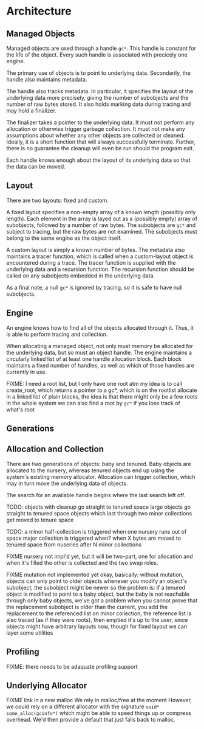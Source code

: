 Architecture
============

Managed Objects
---------------
Managed objects are used through a handle `gc*`.
This handle is constant for the life of the object.
Every such handle is associated with precicely one engine.

The primary use of objects is to point to underlying data.
Secondarily, the handle also maintains metadata.

The handle also tracks metadata.
In particular, it specifies the layout of the underlying data more precisely, giving the number of subobjects and the number of raw bytes stored.
It also holds marking data during tracing and may hold a finalizer.

The finalizer takes a pointer to the underlying data.
It must not perform any allocation or otherwise trigger garbage collection.
It must not make any assumptions about whether any other objects are collected or cleaned.
Ideally, it is a short function that will always successfully terminate.
Further, there is no guarantee the cleanup will even be run should the program exit.

Each handle knows enough about the layout of its underlying data so that the data can be moved.

Layout
------

There are two layouts: fixed and custom.

A fixed layout specifies a non-empty array of a known length (possibly only length).
Each element in the array is layed out as a (possibly empty) array of subobjects, followed by a number of raw bytes.
The subobjects are `gc*` and subject to tracing, but the raw bytes are not examined.
The subobjects must belong to the same engine as the object itself.

A custom layout is simply a known number of bytes.
The metadata also maintains a tracer function, which is called when a custom-layout object is encountered during a trace.
The tracer function is supplied with the underlying data and a recursion function.
The recursion function should be called on any subobjects embedded in the underlying data.

As a final note, a null `gc*` is ignored by tracing, so it is safe to have null subobjects.

Engine
------
An engine knows how to find all of the objects allocated through it.
Thus, it is able to perform tracing and collection.

When allocating a managed object, not only must memory be allocated for the underlying data, but so must an object handle.
The engine maintains a circularly linked list of at least one handle allocation block.
Each block maintains a fixed number of handles, as well as which of those handles are currently in use.

FIXME: I need a root list, but I only have one root atm
my idea is to call create_root, which returns a pointer to a gc*, which is on the rootlist
allocate in a linked list of plain blocks, 
the idea is that there might only be a few roots in the whole system
we can also find a root by `gc*` if you lose track of what's root

Generations
-----------


Allocation and Collection
-------------------------

There are two generations of objects: baby and tenured.
Baby objects are allocated to the nursery, whereas tenured objects end up using the system's existing memory allocator.
Allocation can trigger collection, which may in turn move the underlying data of objects.

The search for an available handle begins where the last search left off.


TODO:
	objects with cleanup go straight to tenured space
	large objects go straight to tenured space
	objects which last through two minor collections get moved to tenure space

TODO:
	a minor half-collection is triggered when one nursery runs out of space
	major collection is triggered when?
		when X bytes are moved to tenured space from nuseries
		after N minor collections



FIXME nursery not impl'd yet, but it will be two-part, one for allocation and when it's filled the other is collected and the two swap roles.

FIXME mutation not implemented yet
okay, basically:
	without mutation, objects can only point to older objects
	whenever you modify an object's subobject, the subobject might be newer
	so the problem is: if a tenured object is modified to point to a baby object, but the baby is not reachable through only baby objects, we've got a problem
	when you cannot prove that the replacement subobject is older than the current, you add the replacement to the referenced list
	on minor collection, the reference list is also traced (as if they were roots), then emptied
	it's up to the user, since objects might have arbitrary layouts now, though for fixed layout we can layer some utilities


Profiling
---------
FIXME: there needs to be adaquate profiling support


Underlying Allocator
--------------------

FIXME link in a new malloc
We rely in malloc/free at the moment
However, we could rely on a different allocator with the signature `void* some_alloc(gcinfo*)` which might be able to speed things up or compress overhead. We'd then provide a default that just falls back to malloc.